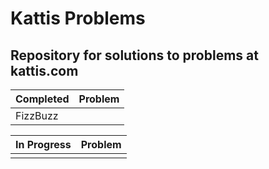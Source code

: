 # Kattis Problems

## Repository for solutions to problems at kattis.com

   Completed  | Problem	      | 
------------- | ------------- |
FizzBuzz      |               |


 In Progress  | Problem	      | 
------------- | ------------- |
              |               |
